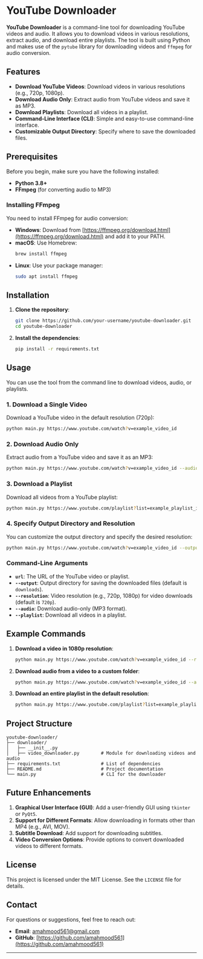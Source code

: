 # YouTube Downloader

**YouTube Downloader** is a command-line tool for downloading YouTube videos and audio. It allows you to download videos in various resolutions, extract audio, and download entire playlists. The tool is built using Python and makes use of the `pytube` library for downloading videos and `ffmpeg` for audio conversion.

## Features

- **Download YouTube Videos**: Download videos in various resolutions (e.g., 720p, 1080p).
- **Download Audio Only**: Extract audio from YouTube videos and save it as MP3.
- **Download Playlists**: Download all videos in a playlist.
- **Command-Line Interface (CLI)**: Simple and easy-to-use command-line interface.
- **Customizable Output Directory**: Specify where to save the downloaded files.

## Prerequisites

Before you begin, make sure you have the following installed:
- **Python 3.8+**
- **FFmpeg** (for converting audio to MP3)

### Installing FFmpeg

You need to install FFmpeg for audio conversion:

- **Windows**: Download from [https://ffmpeg.org/download.html](https://ffmpeg.org/download.html) and add it to your PATH.
- **macOS**: Use Homebrew:
  ```bash
  brew install ffmpeg
  ```
- **Linux**: Use your package manager:
  ```bash
  sudo apt install ffmpeg
  ```

## Installation

1. **Clone the repository**:
   ```bash
   git clone https://github.com/your-username/youtube-downloader.git
   cd youtube-downloader
   ```

2. **Install the dependencies**:
   ```bash
   pip install -r requirements.txt
   ```

## Usage

You can use the tool from the command line to download videos, audio, or playlists.

### 1. Download a Single Video

Download a YouTube video in the default resolution (720p):

```bash
python main.py https://www.youtube.com/watch?v=example_video_id
```

### 2. Download Audio Only

Extract audio from a YouTube video and save it as an MP3:

```bash
python main.py https://www.youtube.com/watch?v=example_video_id --audio
```

### 3. Download a Playlist

Download all videos from a YouTube playlist:

```bash
python main.py https://www.youtube.com/playlist?list=example_playlist_id --playlist
```

### 4. Specify Output Directory and Resolution

You can customize the output directory and specify the desired resolution:

```bash
python main.py https://www.youtube.com/watch?v=example_video_id --output my_videos --resolution 1080p
```

### Command-Line Arguments

- **`url`**: The URL of the YouTube video or playlist.
- **`--output`**: Output directory for saving the downloaded files (default is `downloads`).
- **`--resolution`**: Video resolution (e.g., 720p, 1080p) for video downloads (default is `720p`).
- **`--audio`**: Download audio-only (MP3 format).
- **`--playlist`**: Download all videos in a playlist.

## Example Commands

1. **Download a video in 1080p resolution**:
   ```bash
   python main.py https://www.youtube.com/watch?v=example_video_id --resolution 1080p
   ```

2. **Download audio from a video to a custom folder**:
   ```bash
   python main.py https://www.youtube.com/watch?v=example_video_id --audio --output my_audio_files
   ```

3. **Download an entire playlist in the default resolution**:
   ```bash
   python main.py https://www.youtube.com/playlist?list=example_playlist_id --playlist
   ```

## Project Structure

```
youtube-downloader/
├── downloader/
│   ├── __init__.py
│   ├── video_downloader.py        # Module for downloading videos and audio
├── requirements.txt               # List of dependencies
├── README.md                      # Project documentation
└── main.py                        # CLI for the downloader
```

## Future Enhancements

1. **Graphical User Interface (GUI)**: Add a user-friendly GUI using `tkinter` or `PyQt5`.
2. **Support for Different Formats**: Allow downloading in formats other than MP4 (e.g., AVI, MOV).
3. **Subtitle Download**: Add support for downloading subtitles.
4. **Video Conversion Options**: Provide options to convert downloaded videos to different formats.

## License

This project is licensed under the MIT License. See the `LICENSE` file for details.

## Contact

For questions or suggestions, feel free to reach out:

- **Email**: [amahmood561@gmail.com](mailto:amahmood561@gmail)
- **GitHub**: [https://github.com/amahmood561](https://github.com/amahmood561)

---

